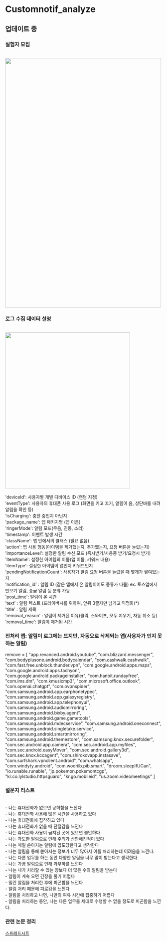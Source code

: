 # Customnotif_analyze
## 업데이트 중
### 실험자 모집
<br/> <img src=https://github.com/user-attachments/assets/43ae269c-bc85-48b5-aa17-9c81ffd2ae96 width="500" height="800"/>

### 로그 수집 데이터 설명
<br/> <img src=https://github.com/user-attachments/assets/d4a2aece-55a9-4756-b9e0-b9a34a3eefad width="400" height="500"/>
<br/> 
<br/> 'deviceId': 사용자별 개별 디바이스 ID (랜덤 지정)
<br/> 'eventType': 사용자의 휴대폰 사용 로그 (화면을 키고 끄기, 알림이 옴, 상단바를 내려 알림을 확인 등)
<br/> 'isCharging': 충전 중인지 아닌지
<br/> 'package_name': 앱 패키지명 (앱 이름)
<br/> 'ringerMode': 알림 모드(무음, 진동, 소리)
<br/> 'timestamp': 이벤트 발생 시간
<br/> 'className': 앱 안에서의 클래스 (필요 없음)
<br/> 'action': 앱 사용 행동(아이템을 제거했는지, 추가했는지, 요청 버튼을 눌렀는지)
<br/> 'importanceLevel': 설정한 알림 수신 모드 (즉시받기/사용중 받기/요청시 받기)
<br/> 'itemName': 설정한 아이템의 이름(앱 이름, 키워드 내용)
<br/> 'itemType': 설정한 아이템이 앱인지 키워드인지 
<br/> 'pendingNotificationCount': 사용자가 알림 요청 버튼을 눌렀을 때 몇개가 쌓여있는지
<br/> 'notification_id' : 알림 ID (같은 앱에서 온 알림이어도 종류가 다름) ex. 토스앱에서 만보기 알림, 송금 알림 등 분류 가능
<br/> 'post_time': 알림이 온 시간
<br/> 'text' : 알림 텍스트 (프라이버시를 위하여, 앞뒤 3글자만 남기고 익명화(*)
<br/> 'title' : 알림 제목
<br/> 'removal_reason' : 알림이 제거된 이유(클릭, 스와이프, 모두 지우기, 자동 취소 등)
<br/> 'removal_time': 알림이 제거된 시간

### 전처리 앱: 알림이 로그에는 뜨지만, 자동으로 삭제되는 앱(사용자가 인지 못하는 알림)
remove = [ "app.revanced.android.youtube", "com.blizzard.messenger", "com.bodyplusone.android.bodycalendar", "com.cashwalk.cashwalk", "com.fast.free.unblock.thunder.vpn", "com.google.android.apps.maps", "com.google.android.apps.tachyon", "com.google.android.packageinstaller", "com.hanbit.rundayfree", "com.ims.dm", "com.kmusicmp3", "com.microsoft.office.outlook", "com.openai.chatgpt", "com.ovpnspider", "com.samsung.android.app.earphonetypec", "com.samsung.android.app.galaxyregistry", "com.samsung.android.app.telephonyui", "com.samsung.android.audiomirroring", "com.samsung.android.bixby.agent", "com.samsung.android.game.gametools", "com.samsung.android.mdecservice", "com.samsung.android.oneconnect", "com.samsung.android.singletake.service", "com.samsung.android.smartmirroring", "com.samsung.android.themestore", "com.samsung.knox.securefolder", "com.sec.android.app.camera", "com.sec.android.app.myfiles", "com.sec.android.easyMover", "com.sec.android.gallery3d", "com.sec.knox.kccagent", "com.shirokovapp.instasave", "com.surfshark.vpnclient.android", "com.whatsapp", "com.windyty.android", "com.wooriib.pib.smart", "droom.sleepIfUCan", "io.runable.runable", "jp.pokemon.pokemontcgp", "kr.co.lylstudio.httpsguard", "kr.go.mobileid", "us.zoom.videomeetings" ]

### 설문지 리스트
<br/> - 나는 휴대전화가 없으면 공허함을 느낀다
<br/> - 나는 휴대전화 사용에 많은 시간을 사용하고 있다
<br/> - 나는 휴대전화에 집착하고 있다
<br/> - 나는 휴대전화가 없을 때 단절감을 느낀다
<br/> - 나는 휴대전화 사용이 금지된 곳에 있으면 불안하다
<br/> - 나는 과도한 알림으로 인해 주의가 산만해진적이 있다
<br/> - 나는 매일 쏟아지는 알림에 압도당한다고 생각한다
<br/> - 나는 알림을 통해 쏟아지는 정보가 너무 많아서 이를 처리하는데 어려움을 느낀다.
<br/> - 나는 다른 업무를 하는 동안 다양한 알림을 너무 많이 받는다고 생각한다
<br/> - 나는 가끔 알림으로 인해 과부하를 느낀다
<br/> - 나는 내가 처리할 수 있는 양보다 더 많은 수의 알림을 받는다
<br/> - 알림이 계속 오면 긴장을 풀기 어렵다
<br/> - 밀린 알림을 처리한 후에 피곤함을 느낀다
<br/> - 알림 처리 때문에 피로감을 느낀다
<br/> - 알림을 처리하고 나면, 나만의 여유 시간에 집중하기 어렵다
<br/> - 알림을 처리하는 동안, 나는 다른 업무를 제대로 수행할 수 없을 정도로 피곤함을 느낀다.

### 관련 논문 정리
[스프레드시트](https://docs.google.com/spreadsheets/d/1agNk2Z9rJXQGeGbLCixgLzCGnnxc4Rr6/edit?usp=sharing&ouid=113323787086455513564&rtpof=true&sd=true)
